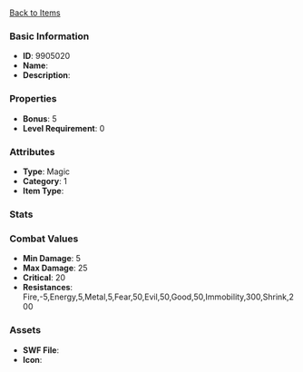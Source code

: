 # 



[Back to Items](../items.md)

### Basic Information

- **ID**: 9905020
- **Name**: 
- **Description**: 

### Properties

- **Bonus**: 5
- **Level Requirement**: 0

### Attributes

- **Type**: Magic
- **Category**: 1
- **Item Type**: 

### Stats


### Combat Values

- **Min Damage**: 5
- **Max Damage**: 25
- **Critical**: 20
- **Resistances**: Fire,-5,Energy,5,Metal,5,Fear,50,Evil,50,Good,50,Immobility,300,Shrink,200

### Assets

- **SWF File**: 
- **Icon**: 

